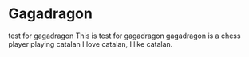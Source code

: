 # Gagadragon
test for gagadragon
This is test for gagadragon
gagadragon is a chess player playing catalan
I love catalan, I like catalan. 
